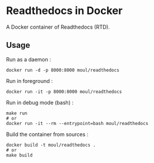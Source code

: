 Readthedocs in Docker
=====================

A Docker container of Readthedocs (RTD).

Usage
-----

Run as a daemon :

    docker run -d -p 8000:8000 moul/readthedocs

Run in foreground :

    docker run -it -p 8000:8000 moul/readthedocs

Run in debug mode (bash) :

    make run
    # or
    docker run -it --rm --entrypoint=bash moul/readthedocs
    
Build the container from sources :

    docker build -t moul/readthedocs .
    # or
    make build
